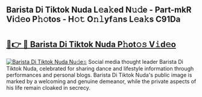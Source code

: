 ## Barista Di Tiktok Nuda L𝚎a𝚔ed N𝚞𝚍e - Part-mkR Vi𝚍𝚎o P𝚑𝚘tos - H𝚘𝚝 O𝚗𝚕yf𝚊ns L𝚎a𝚔s C91Da

# <h2><a href="http://kfc4zh.oniu.top/?m=Barista+Di+Tiktok+Nuda">🔗👉 🔴 Barista Di Tiktok Nuda P𝚑ot𝚘𝚜 V𝚒d𝚎o</a></h2>

[![Barista Di Tiktok Nuda Nu𝚍e𝚜](https://i.imgur.com/0qMVB7G.gif)](http://kfc4zh.oniu.top/?m=Barista+Di+Tiktok+Nuda)
Social media thought leader Barista Di Tiktok Nuda, celebrated for sharing dance and lifestyle information through performances and personal blogs. Barista Di Tiktok Nuda's public image is marked by a welcoming and genuine demeanor, while the private aspects of his life remain cloaked in secrecy.  
